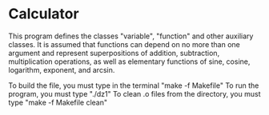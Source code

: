# Calculator

This program defines the classes "variable", "function" and other auxiliary
classes. It is assumed that functions can depend on no more than one argument and represent
superpositions of addition, subtraction, multiplication operations, as well as elementary functions of sine, cosine,
logarithm, exponent, and arcsin.

To build the file, you must type in the terminal "make -f Makefile"
To run the program, you must type "./dz1"
To clean .o files from the directory, you must type "make -f Makefile clean"
